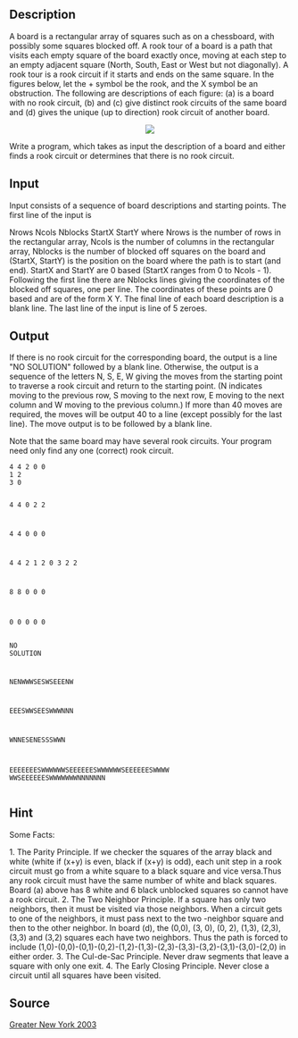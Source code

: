 <h2>Description</h2><p>A board is a rectangular array of squares such as on a chessboard, with possibly some squares blocked off. A rook tour of a board is a path that visits each empty square of the board exactly once, moving at each step to an empty adjacent square (North, South, East or West but not diagonally). A rook tour is a rook circuit if it starts and ends on the same square. In the figures below, let the + symbol be the rook, and the X symbol be an obstruction. The following are descriptions of each figure: (a) is a board with no rook circuit, (b) and (c) give distinct rook circuits of the same board and (d) gives the unique (up to direction) rook circuit of another board.
</p><center><img src="images/1670_1.jpg"></center><p>
</p>Write a program, which takes as input the description of a board and either finds a rook circuit or determines that there is no rook circuit.<h2>Input</h2><p>Input consists of a sequence of board descriptions and starting points. The first line of the input is
</p>Nrows Ncols Nblocks StartX StartY
where Nrows is the number of rows in the rectangular array, Ncols is the number of columns in the rectangular array, Nblocks is the number of blocked off squares on the board and (StartX, StartY) is the position on the board where the path is to start (and end). StartX and StartY are 0 based (StartX ranges from 0 to Ncols - 1). Following the first line there are Nblocks lines giving the coordinates of the blocked off squares, one per line. The coordinates of these points are 0 based and are of the form X Y. The final line of each board description is a blank line.
The last line of the input is line of 5 zeroes.<h2>Output</h2><p>If there is no rook circuit for the corresponding board, the output is a line "NO SOLUTION" followed by a blank line. Otherwise, the output is a sequence of the letters N, S, E, W giving the moves from the starting point to traverse a rook circuit and return to the starting point. (N indicates moving to the previous row, S moving to the next row, E moving to the next column and W moving to the previous column.) If more than 40 moves are required, the moves will be output 40 to a line (except possibly for the last line). The move output is to be followed by a blank line.
</p>Note that the same board may
have several rook circuits. Your program need only find any one (correct) rook circuit.<pre><code class="language-input1">4 4 2 0 0
1 2
3 0

4 4 0 2 2

4 4 0 0 0

4 4 2 1 2
0 3
2 2

8 8 0 0 0

0 0 0 0 0</code></pre><pre><code class="language-output1">NO SOLUTION

NENWWWSESWSEEENW

EEESWWSEESWWWNNN

WNNESENESSSWWN

EEEEEEESWWWWWWSEEEEEESWWWWWWSEEEEEESWWWW
WWSEEEEEESWWWWWWWNNNNNNN</code></pre><h2>Hint</h2><p>Some Facts:
</p>1. The Parity Principle. If we checker the squares of the array black and white (white if (x+y) is even, black if (x+y) is odd), each unit step in a rook circuit must go from a white square to a black square and vice versa.Thus any rook circuit must have the same number of white and black squares. Board (a) above has 8 white and 6 black unblocked squares so cannot have a rook circuit.
2. The Two Neighbor Principle. If a square has only two neighbors, then it must be visited via those neighbors. When a circuit gets to one of the neighbors, it must pass next to the two -neighbor square and then to the other neighbor. In board (d), the (0,0), (3, 0), (0, 2), (1,3), (2,3), (3,3) and (3,2) squares each have two neighbors. Thus the path is forced to include (1,0)-(0,0)-(0,1)-(0,2)-(1,2)-(1,3)-(2,3)-(3,3)-(3,2)-(3,1)-(3,0)-(2,0) in either order.
3. The Cul-de-Sac Principle. Never draw segments that leave a square with only one exit.
4. The Early Closing Principle. Never close a circuit until all squares have been visited.<h2>Source</h2><a href="searchproblem?field=source&amp;key=Greater+New+York+2003">Greater New York 2003</a>